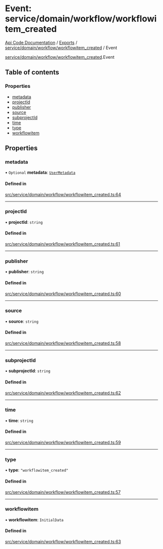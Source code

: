 # Event: service/domain/workflow/workflowitem_created
[Api Code Documentation](../README.md) / [Exports](../modules.md) / [service/domain/workflow/workflowitem\_created](../modules/service_domain_workflow_workflowitem_created.md) / Event

[service/domain/workflow/workflowitem\_created](../modules/service_domain_workflow_workflowitem_created.md).Event

## Table of contents

### Properties

- [metadata](service_domain_workflow_workflowitem_created.Event.md#metadata)
- [projectId](service_domain_workflow_workflowitem_created.Event.md#projectid)
- [publisher](service_domain_workflow_workflowitem_created.Event.md#publisher)
- [source](service_domain_workflow_workflowitem_created.Event.md#source)
- [subprojectId](service_domain_workflow_workflowitem_created.Event.md#subprojectid)
- [time](service_domain_workflow_workflowitem_created.Event.md#time)
- [type](service_domain_workflow_workflowitem_created.Event.md#type)
- [workflowitem](service_domain_workflow_workflowitem_created.Event.md#workflowitem)

## Properties

### metadata

• `Optional` **metadata**: [`UserMetadata`](../modules/service_domain_metadata.md#usermetadata)

#### Defined in

[src/service/domain/workflow/workflowitem_created.ts:64](https://github.com/openkfw/TruBudget/blob/92640998/api/src/service/domain/workflow/workflowitem_created.ts#L64)

___

### projectId

• **projectId**: `string`

#### Defined in

[src/service/domain/workflow/workflowitem_created.ts:61](https://github.com/openkfw/TruBudget/blob/92640998/api/src/service/domain/workflow/workflowitem_created.ts#L61)

___

### publisher

• **publisher**: `string`

#### Defined in

[src/service/domain/workflow/workflowitem_created.ts:60](https://github.com/openkfw/TruBudget/blob/92640998/api/src/service/domain/workflow/workflowitem_created.ts#L60)

___

### source

• **source**: `string`

#### Defined in

[src/service/domain/workflow/workflowitem_created.ts:58](https://github.com/openkfw/TruBudget/blob/92640998/api/src/service/domain/workflow/workflowitem_created.ts#L58)

___

### subprojectId

• **subprojectId**: `string`

#### Defined in

[src/service/domain/workflow/workflowitem_created.ts:62](https://github.com/openkfw/TruBudget/blob/92640998/api/src/service/domain/workflow/workflowitem_created.ts#L62)

___

### time

• **time**: `string`

#### Defined in

[src/service/domain/workflow/workflowitem_created.ts:59](https://github.com/openkfw/TruBudget/blob/92640998/api/src/service/domain/workflow/workflowitem_created.ts#L59)

___

### type

• **type**: ``"workflowitem_created"``

#### Defined in

[src/service/domain/workflow/workflowitem_created.ts:57](https://github.com/openkfw/TruBudget/blob/92640998/api/src/service/domain/workflow/workflowitem_created.ts#L57)

___

### workflowitem

• **workflowitem**: `InitialData`

#### Defined in

[src/service/domain/workflow/workflowitem_created.ts:63](https://github.com/openkfw/TruBudget/blob/92640998/api/src/service/domain/workflow/workflowitem_created.ts#L63)
